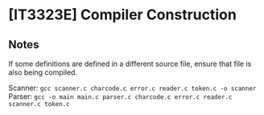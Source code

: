 # [IT3323E] Compiler Construction

## Notes
If some definitions are defined in a different source file, ensure that file is also being compiled. 

Scanner: `gcc scanner.c charcode.c error.c reader.c token.c -o scanner`
Parser: `gcc -o main main.c parser.c charcode.c error.c reader.c scanner.c token.c`